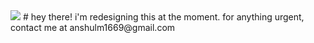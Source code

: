 <img src="https://github.com/anshluu/anshluu/blob/main/Willits-CA-Sunrise.png?raw=true">
# hey there!
i'm redesigning this at the moment. for anything urgent, contact me at anshulm1669@gmail.com


